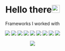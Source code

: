 # <h1 align="center">Hello there<img src="https://raw.githubusercontent.com/KarthikNayak024/KarthikNayak024/master/assets/wave.gif" alt="waving hand" width="25px"></h1>

<p align="center">
Frameworks I worked with
</p>

<p align="center">
<img src="https://img.shields.io/badge/-node.js-000000?style=flat&logo=node.js">
<img src="https://img.shields.io/badge/-Nest-000000?style=flat&logo=Nest.js">
<img src="https://img.shields.io/badge/-React-000000?style=flat&logo=React">
<img src="https://img.shields.io/badge/-Angular-000000?style=flat&logo=Angular">
<img src="https://img.shields.io/badge/-RXJS-000000?style=flat&logo=RXJS">
<img src="https://img.shields.io/badge/-NGRX-000000?style=flat&logo=NGRX">
<img src="https://img.shields.io/badge/-Redux-000000?style=flat&logo=redux">
<img src="https://img.shields.io/badge/-mongo-000000?style=flat&logo=mongodb">
<img src="https://img.shields.io/badge/-SQL-000000?style=flat&logo=MySQL">
</p>

<p align="center">
  <img src="https://github-readme-stats.vercel.app/api?username=artix1500&show_icons=true&theme=dracula&include_all_commits=true&count_private=true">
</p>



